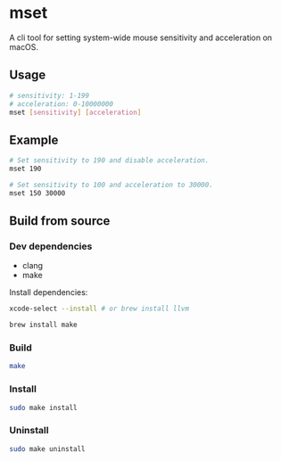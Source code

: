 # mset

A cli tool for setting system-wide mouse sensitivity and acceleration on macOS.

## Usage

```bash
# sensitivity: 1-199
# acceleration: 0-10000000
mset [sensitivity] [acceleration]
```

## Example

```bash
# Set sensitivity to 190 and disable acceleration.
mset 190

# Set sensitivity to 100 and acceleration to 30000.
mset 150 30000
```

## Build from source

### Dev dependencies

- clang
- make

Install dependencies:

```bash
xcode-select --install # or brew install llvm

brew install make
```

### Build

```bash
make
```

### Install

```bash
sudo make install
```

### Uninstall

```bash
sudo make uninstall
```
